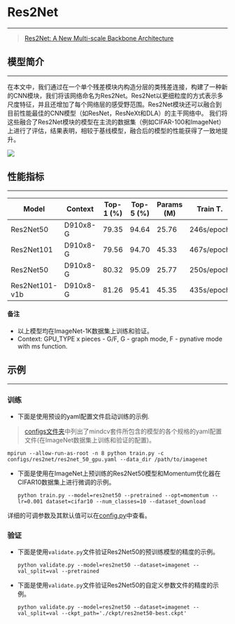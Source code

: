 # Res2Net

***

> [Res2Net: A New Multi-scale Backbone Architecture](https://arxiv.org/pdf/1904.01169.pdf)

## 模型简介

***
在本文中，我们通过在一个单个残差模块内构造分层的类残差连接，构建了一种新的CNN模块，我们将该网络命名为Res2Net。Res2Net以更细粒度的方式表示多尺度特征，并且还增加了每个网络层的感受野范围。Res2Net模块还可以融合到目前性能最佳的CNN模型（如ResNet，ResNeXt和DLA）的主干网络中。
我们将这些融合了Res2Net模块的模型在主流的数据集（例如CIFAR-100和ImageNet）上进行了评估，结果表明，相较于基线模型，融合后的模型的性能获得了一致地提升。

![](res2net.png)

## 性能指标

***

| Model          | Context  | Top-1 (%) | Top-5 (%) | Params (M) | Train T.   | Infer T.   | Download  | Config  | Log     |
| -------------- | -------- | --------- | --------- | ---------- | ---------- | ---------- | --------- | ------- | ------- |
| Res2Net50      | D910x8-G | 79.35     | 94.64     | 25.76      | 246s/epoch | 28.5ms/step | [model]() | [cfg]() | [log]() |
| Res2Net101     | D910x8-G | 79.56     | 94.70     | 45.33      | 467s/epoch | 46.0ms/step | [model]() | [cfg]() | [log]() |
| Res2Net50      | D910x8-G | 80.32     | 95.09     | 25.77      | 250s/epoch | 29.6ms/step | [model]() | [cfg]() | [log]() |
| Res2Net101-v1b | D910x8-G | 81.26     | 95.41     | 45.35      | 435s/epoch | 42.4ms/step | [model]() | [cfg]() | [log]() |

#### 备注

- 以上模型均在ImageNet-1K数据集上训练和验证。
- Context: GPU_TYPE x pieces - G/F, G - graph mode, F - pynative mode with ms function.  

## 示例

***

### 训练

- 下面是使用预设的yaml配置文件启动训练的示例.

> [configs文件夹](../../configs)中列出了mindcv套件所包含的模型的各个规格的yaml配置文件(在ImageNet数据集上训练和验证的配置)。

  ```shell
  mpirun --allow-run-as-root -n 8 python train.py -c configs/res2net/res2net_50_gpu.yaml --data_dir /path/to/imagenet
  ```

- 下面是使用在ImageNet上预训练的Res2Net50模型和Momentum优化器在CIFAR10数据集上进行微调的示例。

  ```shell
  python train.py --model=res2net50 --pretrained --opt=momentum --lr=0.001 dataset=cifar10 --num_classes=10 --dataset_download
  ```

详细的可调参数及其默认值可以在[config.py](../../config.py)中查看。

### 验证

- 下面是使用`validate.py`文件验证Res2Net50的预训练模型的精度的示例。

  ```shell
  python validate.py --model=res2net50 --dataset=imagenet --val_split=val --pretrained
  ```

- 下面是使用`validate.py`文件验证Res2Net50的自定义参数文件的精度的示例。

  ```shell
  python validate.py --model=res2net50 --dataset=imagenet --val_split=val --ckpt_path='./ckpt/res2net50-best.ckpt'
  ```
